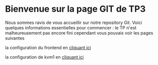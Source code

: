 # Bienvenue sur la page GIT de TP3

Nous sommes ravis de vous accueillir sur notre repository Git. Voici quelques informations essentielles pour commencer :
le TP n'est malheureusement pas encore fini cependant vous pouvais voir les pages suivantes

  la configuration du frontend en [cliquant ici](https://github.com/layron612/TP3/blob/main/frontend.md)

  la configuration de kvm1 en [cliquant ici](https://github.com/layron612/TP3/blob/main/kvm1.md)
